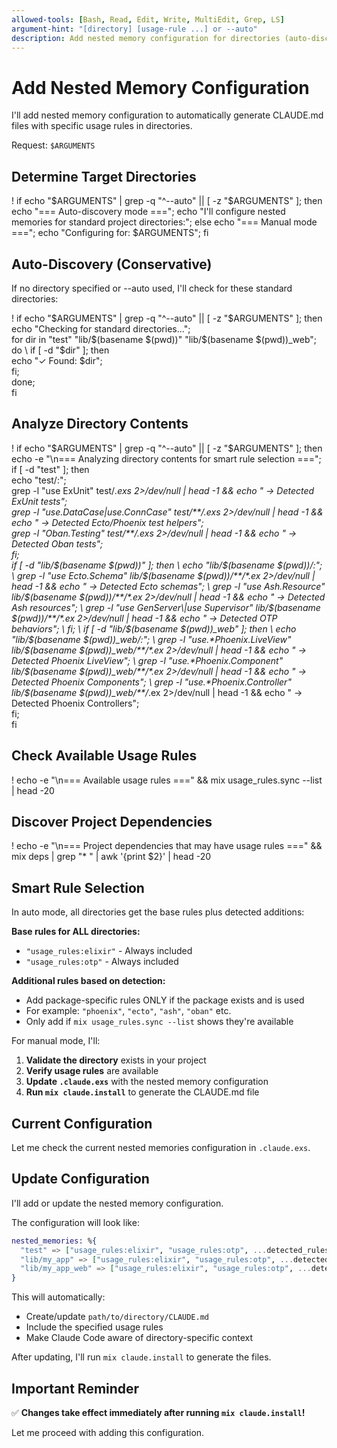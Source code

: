 ```yaml
---
allowed-tools: [Bash, Read, Edit, Write, MultiEdit, Grep, LS]
argument-hint: "[directory] [usage-rule ...] or --auto"
description: Add nested memory configuration for directories (auto-discovers if not specified)
---
```


# Add Nested Memory Configuration

I'll add nested memory configuration to automatically generate CLAUDE.md files with specific usage rules in directories.

Request: `$ARGUMENTS`

## Determine Target Directories

! if echo "$ARGUMENTS" | grep -q "^--auto" || [ -z "$ARGUMENTS" ]; then echo "=== Auto-discovery mode ==="; echo "I'll configure nested memories for standard project directories:"; else echo "=== Manual mode ==="; echo "Configuring for: $ARGUMENTS"; fi

## Auto-Discovery (Conservative)

If no directory specified or --auto used, I'll check for these standard directories:

! if echo "$ARGUMENTS" | grep -q "^--auto" || [ -z "$ARGUMENTS" ]; then \
    echo "Checking for standard directories..."; \
    for dir in "test" "lib/$(basename $(pwd))" "lib/$(basename $(pwd))_web"; do \
      if [ -d "$dir" ]; then \
        echo "✓ Found: $dir"; \
      fi; \
    done; \
  fi

## Analyze Directory Contents

! if echo "$ARGUMENTS" | grep -q "^--auto" || [ -z "$ARGUMENTS" ]; then \
    echo -e "\n=== Analyzing directory contents for smart rule selection ==="; \
    if [ -d "test" ]; then \
      echo "test/:"; \
      grep -l "use ExUnit" test/*.exs 2>/dev/null | head -1 && echo "  → Detected ExUnit tests"; \
      grep -l "use.*DataCase\|use.*ConnCase" test/**/*.exs 2>/dev/null | head -1 && echo "  → Detected Ecto/Phoenix test helpers"; \
      grep -l "Oban.Testing" test/**/*.exs 2>/dev/null | head -1 && echo "  → Detected Oban tests"; \
    fi; \
    if [ -d "lib/$(basename $(pwd))" ]; then \
      echo "lib/$(basename $(pwd))/:"; \
      grep -l "use Ecto.Schema" lib/$(basename $(pwd))/**/*.ex 2>/dev/null | head -1 && echo "  → Detected Ecto schemas"; \
      grep -l "use Ash.Resource" lib/$(basename $(pwd))/**/*.ex 2>/dev/null | head -1 && echo "  → Detected Ash resources"; \
      grep -l "use GenServer\|use Supervisor" lib/$(basename $(pwd))/**/*.ex 2>/dev/null | head -1 && echo "  → Detected OTP behaviors"; \
    fi; \
    if [ -d "lib/$(basename $(pwd))_web" ]; then \
      echo "lib/$(basename $(pwd))_web/:"; \
      grep -l "use.*Phoenix.LiveView" lib/$(basename $(pwd))_web/**/*.ex 2>/dev/null | head -1 && echo "  → Detected Phoenix LiveView"; \
      grep -l "use.*Phoenix.Component" lib/$(basename $(pwd))_web/**/*.ex 2>/dev/null | head -1 && echo "  → Detected Phoenix Components"; \
      grep -l "use.*Phoenix.Controller" lib/$(basename $(pwd))_web/**/*.ex 2>/dev/null | head -1 && echo "  → Detected Phoenix Controllers"; \
    fi; \
  fi

## Check Available Usage Rules

! echo -e "\n=== Available usage rules ===" && mix usage_rules.sync --list | head -20

## Discover Project Dependencies

! echo -e "\n=== Project dependencies that may have usage rules ===" && mix deps | grep "* " | awk '{print $2}' | head -20

## Smart Rule Selection

In auto mode, all directories get the base rules plus detected additions:

**Base rules for ALL directories:**
- `"usage_rules:elixir"` - Always included
- `"usage_rules:otp"` - Always included

**Additional rules based on detection:**
- Add package-specific rules ONLY if the package exists and is used
- For example: `"phoenix"`, `"ecto"`, `"ash"`, `"oban"` etc.
- Only add if `mix usage_rules.sync --list` shows they're available

For manual mode, I'll:
1. **Validate the directory** exists in your project
2. **Verify usage rules** are available
3. **Update `.claude.exs`** with the nested memory configuration
4. **Run `mix claude.install`** to generate the CLAUDE.md file

## Current Configuration

Let me check the current nested memories configuration in `.claude.exs`.

## Update Configuration

I'll add or update the nested memory configuration.

The configuration will look like:
```elixir
nested_memories: %{
  "test" => ["usage_rules:elixir", "usage_rules:otp", ...detected_rules],
  "lib/my_app" => ["usage_rules:elixir", "usage_rules:otp", ...detected_rules],
  "lib/my_app_web" => ["usage_rules:elixir", "usage_rules:otp", ...detected_rules]
}
```

This will automatically:
- Create/update `path/to/directory/CLAUDE.md`
- Include the specified usage rules
- Make Claude Code aware of directory-specific context

After updating, I'll run `mix claude.install` to generate the files.

## Important Reminder

✅ **Changes take effect immediately after running `mix claude.install`!**

Let me proceed with adding this configuration.